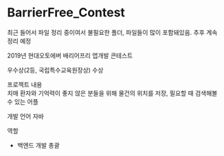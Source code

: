 # BarrierFree_Contest  

최근 들어서 파일 정리 중이여서 불필요한 폴더, 파일들이 많이 포함돼있음. 추후 계속 정리 예정

2019년 현대오토에버 배리어프리 앱개발 콘테스트  

우수상(2등, 국립특수교육원장상) 수상  

프로젝트 내용  
치매 환자와 기억력이 좋지 않은 분들을 위해 물건의 위치를 저장, 필요할 때 검색해볼 수 있는 어플

개발 언어
자바

역할
- 백엔드 개발 총괄
